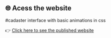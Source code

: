 ## 🌐 Acess the website

#cadaster interface with basic animations in css

👉 [Click here to see the published website]()
